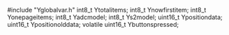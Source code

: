 #include "Yglobalvar.h"
int8_t Ytotalitems;
int8_t Ynowfirstitem;
int8_t Yonepageitems;
int8_t Yadcmodel;
int8_t Ys2model;
uint16_t Ypositiondata;
uint16_t Ypositionolddata;
volatile uint16_t Ybuttonspressed;

